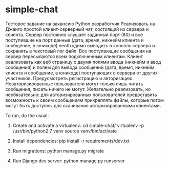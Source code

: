 # simple-chat
Тестовое задание на вакансию Python разработчик  Реализовать на Джанго простой клиент-серверный чат, состоящий из сервера и клиента.
Сервер постоянно слушает заданный порт (80) и все поступившие на порт данные (дата, время, никнейм клиента и сообщение, в юникоде) необходимо выводить в консоль сервера и сохранять в текстовый лог файл.
Все поступающие сообщения на сервер пересылаются всем подключенным клиентам.
Клиент реализовать как веб страницу с двумя полями ввода (никнейм и ввод сообщения) и полем для вывода сообщений (дата, время, никнейм клиента и сообщение, в юникоде) поступающих с сервера от других участников.
Предусмотреть регистрацию и авторизацию. Неавторизированные пользователи могут только лишь читать сообщения, писать ничего не могут.
Желательно реализовать, но необязательно: для авторизированных пользователей предоставить возможность к своим сообщениям прикреплять файлы, которые потом могут быть доступны для скачивания авторизированными клиентами.


To run, do the usual:

1. Create and activate a virtualenv:
    cd simple-chat/
    virtualenv -p /usr/bin/python2.7 venv
    source venv/bin/activate


2. Install dependencies:
    pip install -r requirements/dev.txt

3. Run migrations:
    python manage.py migrate

4. Run Django dev server:
    python manage.py runserver